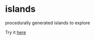 # islands
procedurally generated islands to explore

Try it [here](http://monkeylizard.github.io/islands/)
